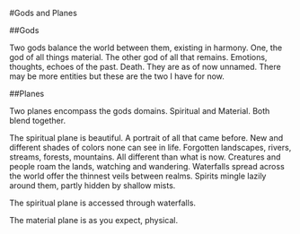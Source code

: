 #Gods and Planes

##Gods

Two gods balance the world between them, existing in harmony. One, the god of all things material. The other god of all that remains. Emotions, thoughts, echoes of the past. Death. They are as of now unnamed. There may be more entities but these are the two I have for now.

##Planes

Two planes encompass the gods domains. Spiritual and Material. Both blend together.

The spiritual plane is beautiful. A portrait of all that came before. New and different shades of colors none can see in life. 
Forgotten landscapes, rivers, streams, forests, mountains. All different than what is now. Creatures and people roam the lands, watching and wandering. Waterfalls spread across the world offer the thinnest veils between realms. Spirits mingle lazily around them, partly hidden by shallow mists.  

The spiritual plane is accessed through waterfalls.

The material plane is as you expect, physical. 
